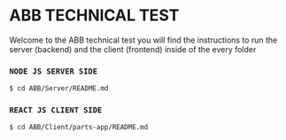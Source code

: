 # ABB TECHNICAL TEST

Welcome to the ABB technical test you will find the instructions to run the server (backend) and the client (frontend) inside of the every folder

### `NODE JS SERVER SIDE`
```sh
$ cd ABB/Server/README.md
```

### `REACT JS CLIENT SIDE`
```sh
$ cd ABB/Client/parts-app/README.md
```

